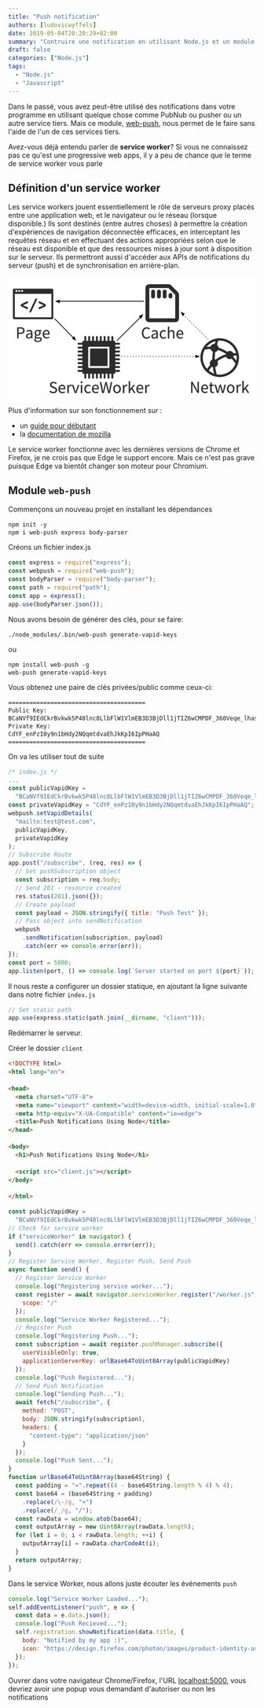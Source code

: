 ```yaml
---
title: "Push notification"
authors: [ludovicwyffels]
date: 2019-05-04T20:20:29+02:00
summary: "Contruire une notification en utilisant Node.js et un module appelé web push."
draft: false
categories: ["Node.js"]
tags:
  - "Node.js"
  - "Javascript"
---
```


Dans le passé, vous avez peut-être utilisé des notifications dans votre programme en utilisant quelque chose comme PubNub ou pusher ou un autre service tiers.
Mais ce module, [web-push](https://github.com/web-push-libs/web-push), nous permet de le faire sans l'aide de l'un de ces services tiers.

Avez-vous déjà entendu parler de **service worker**? Si vous ne connaissez pas ce qu'est une progressive web apps, il y a peu de chance que le terme de service worker vous parle

## Définition d'un service worker

Les service workers jouent essentiellement le rôle de serveurs proxy placés entre une application web, et le navigateur ou le réseau (lorsque disponible.) Ils sont destinés (entre autres choses) à permettre la création d'expériences de navigation déconnectée efficaces, en interceptant les requêtes réseau et en effectuant des actions appropriées selon que le réseau est disponible et que des ressources mises à jour sont à disposition sur le serveur. Ils permettront aussi d'accéder aux APIs de notifications du serveur (push) et de synchronisation en arrière-plan.

![service worker](./images/service-worker.png)

Plus d'information sur son fonctionnement sur :
- un [guide pour débutant](https://medium.com/samsung-internet-dev/a-beginners-guide-to-service-workers-f76abf1960f6)
- la [documentation de mozilla](https://developer.mozilla.org/en-US/docs/Web/API/Service_Worker_API)

Le service worker fonctionne avec les dernières versions de Chrome et Firefox, je ne crois pas que Edge le support encore. Mais ce n'est pas grave puisque Edge va bientôt changer son moteur pour Chromium.

## Module `web-push`

Commençons un nouveau projet en installant les dépendances

```shell
npm init -y
npm i web-push express body-parser
```

Créons un fichier index.js

```js
const express = require("express");
const webpush = require("web-push");
const bodyParser = require("body-parser");
const path = require("path");
const app = express();
app.use(bodyParser.json());
```

Nous avons besoin de générer des clés, pour se faire:

```shell
./node_modules/.bin/web-push generate-vapid-keys
```

ou

```shell
npm install web-push -g
web-push generate-vapid-keys
```

Vous obtenez une paire de clés privées/public comme ceux-ci:

```text
=======================================
Public Key:
BCaNVf9IEdCkrBvkwk5P48lnc8LlbFlW1VlmEB3D3BjDll1jTIZ6wCMPDF_360Veqe_lhasd7PmhBUKrSGsEOpQ
Private Key:
CdYF_enPzI0y9n1bHdy2NQqmtdvaEhJkKpI6IpPHaAQ
=======================================
```

On va les utiliser tout de suite

```js 
/* index.js */
...
const publicVapidKey =
  "BCaNVf9IEdCkrBvkwk5P48lnc8LlbFlW1VlmEB3D3BjDll1jTIZ6wCMPDF_360Veqe_lhasd7PmhBUKrSGsEOpQ";
const privateVapidKey = "CdYF_enPzI0y9n1bHdy2NQqmtdvaEhJkKpI6IpPHaAQ";
webpush.setVapidDetails(
  "mailto:test@test.com",
  publicVapidKey,
  privateVapidKey
);
// Subscribe Route
app.post("/subscribe", (req, res) => {
  // Get pushSubscription object
  const subscription = req.body;
  // Send 201 - resource created
  res.status(201).json({});
  // Create payload
  const payload = JSON.stringify({ title: "Push Test" });
  // Pass object into sendNotification
  webpush
    .sendNotification(subscription, payload)
    .catch(err => console.error(err));
});
const port = 5000;
app.listen(port, () => console.log(`Server started on port ${port}`));
```

Il nous reste a configurer un dossier statique, en ajoutant la ligne suivante dans notre fichier `index.js`

```js
// Set static path
app.use(express.static(path.join(__dirname, "client")));
```

Redémarrer le serveur.

Créer le dossier `client`

```html
<!DOCTYPE html>
<html lang="en">

<head>
  <meta charset="UTF-8">
  <meta name="viewport" content="width=device-width, initial-scale=1.0">
  <meta http-equiv="X-UA-Compatible" content="ie=edge">
  <title>Push Notifications Using Node</title>
</head>

<body>
  <h1>Push Notifications Using Node</h1>

  <script src="client.js"></script>
</body>

</html>
```

```js
const publicVapidKey =
  "BCaNVf9IEdCkrBvkwk5P48lnc8LlbFlW1VlmEB3D3BjDll1jTIZ6wCMPDF_360Veqe_lhasd7PmhBUKrSGsEOpQ";
// Check for service worker
if ("serviceWorker" in navigator) {
  send().catch(err => console.error(err));
}
// Register Service Worker, Register Push, Send Push
async function send() {
  // Register Service Worker
  console.log("Registering service worker...");
  const register = await navigator.serviceWorker.register("/worker.js", {
    scope: "/"
  });
  console.log("Service Worker Registered...");
  // Register Push
  console.log("Registering Push...");
  const subscription = await register.pushManager.subscribe({
    userVisibleOnly: true,
    applicationServerKey: urlBase64ToUint8Array(publicVapidKey)
  });
  console.log("Push Registered...");
  // Send Push Notification
  console.log("Sending Push...");
  await fetch("/subscribe", {
    method: "POST",
    body: JSON.stringify(subscription),
    headers: {
      "content-type": "application/json"
    }
  });
  console.log("Push Sent...");
}
function urlBase64ToUint8Array(base64String) {
  const padding = "=".repeat((4 - base64String.length % 4) % 4);
  const base64 = (base64String + padding)
    .replace(/\-/g, "+")
    .replace(/_/g, "/");
  const rawData = window.atob(base64);
  const outputArray = new Uint8Array(rawData.length);
  for (let i = 0; i < rawData.length; ++i) {
    outputArray[i] = rawData.charCodeAt(i);
  }
  return outputArray;
}
```

Dans le service Worker, nous allons juste écouter les événements `push`

```js
console.log("Service Worker Loaded...");
self.addEventListener("push", e => {
  const data = e.data.json();
  console.log("Push Recieved...");
  self.registration.showNotification(data.title, {
    body: "Notified by my app :)",
    icon: "https://design.firefox.com/photon/images/product-identity-assets/firefox.png"
  });
});
```

Ouvrer dans votre navigateur Chrome/Firefox, l'URL [localhost:5000](http://localhost:5000), vous devriez avoir une popup vous demandant d'autoriser ou non les notifications
